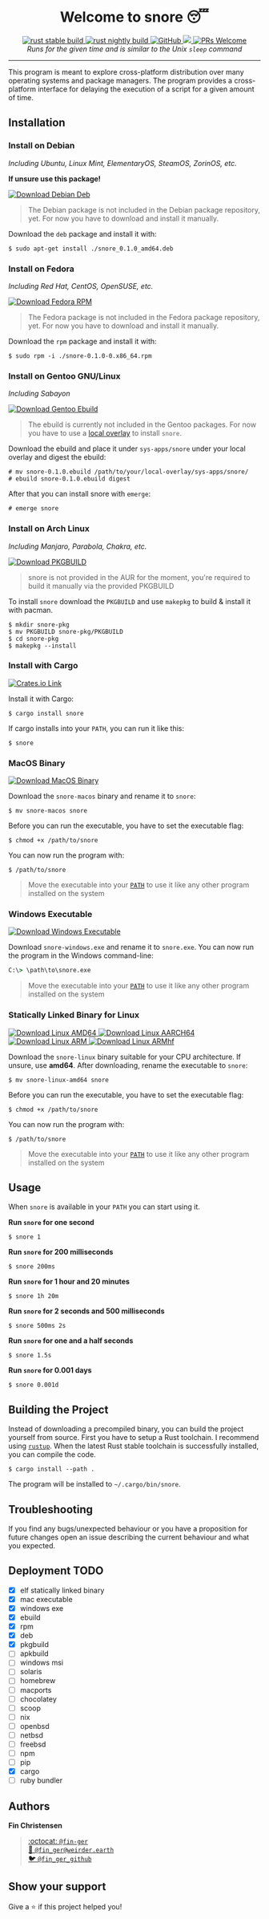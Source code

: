 <h1 align="center">Welcome to snore 😴</h1>
<p align="center">
  <a href="https://github.com/fin-ger/snore/actions?query=workflow%3A%22rust+stable+build%22">
    <img src="https://github.com/fin-ger/snore/workflows/rust stable build/badge.svg" alt="rust stable build">
  </a>
  <a href="https://github.com/fin-ger/snore/actions?query=workflow%3A%22rust+nightly+build%22">
    <img src="https://github.com/fin-ger/snore/workflows/rust nightly build/badge.svg" alt="rust nightly build">
  </a>
  <a href="https://github.com/fin-ger/snore/blob/master/LICENSE">
    <img alt="GitHub" src="https://img.shields.io/github/license/fin-ger/snore">
  </a>
  <a href="http://spacemacs.org">
    <img src="https://cdn.rawgit.com/syl20bnr/spacemacs/442d025779da2f62fc86c2082703697714db6514/assets/spacemacs-badge.svg" />
  </a>
  <a href="http://makeapullrequest.com">
    <img alt="PRs Welcome" src="https://img.shields.io/badge/PRs-welcome-brightgreen.svg">
  </a>
  <br>
  <i>Runs for the given time and is similar to the Unix <code>sleep</code> command</i>
</p>

---

This program is meant to explore cross-platform distribution over many operating systems and package managers. The program provides a cross-platform interface for delaying the execution of a script for a given amount of time.

## Installation

### Install on Debian

*Including Ubuntu, Linux Mint, ElementaryOS, SteamOS, ZorinOS, etc.*

**If unsure use this package!**

<a href="https://github.com/fin-ger/snore/releases/latest/download/snore_0.1.0_amd64.deb">
  <img src="https://img.shields.io/badge/download-debian%20deb-%23e61e52?style=for-the-badge&logo=debian" alt="Download Debian Deb">
</a>

> The Debian package is not included in the Debian package repository, yet. For now you have to download and install it manually.

Download the `deb` package and install it with:

```shell
$ sudo apt-get install ./snore_0.1.0_amd64.deb
```

### Install on Fedora

*Including Red Hat, CentOS, OpenSUSE, etc.*

<a href="https://github.com/fin-ger/snore/releases/latest/download/snore-0.1.0-0.x86_64.rpm">
  <img src="https://img.shields.io/badge/download-fedora%20rpm-%23294172?style=for-the-badge&logo=fedora" alt="Download Fedora RPM">
</a>

> The Fedora package is not included in the Fedora package repository, yet. For now you have to download and install it manually.

Download the `rpm` package and install it with:

```shell
$ sudo rpm -i ./snore-0.1.0-0.x86_64.rpm
```

### Install on Gentoo GNU/Linux

*Including Sabayon*

<a href="https://github.com/fin-ger/snore/releases/latest/download/snore-0.1.0.ebuild">
  <img src="https://img.shields.io/badge/download-gentoo%20ebuild-%2354487A?style=for-the-badge&logo=gentoo" alt="Download Gentoo Ebuild">
</a>

> The ebuild is currently not included in the Gentoo packages. For now you have to use a [local overlay](https://wiki.gentoo.org/wiki/Handbook:AMD64/Portage/CustomTree#Defining_a_custom_repository) to install `snore`.

Download the ebuild and place it under `sys-apps/snore` under your local overlay and digest the ebuild:

```shell
# mv snore-0.1.0.ebuild /path/to/your/local-overlay/sys-apps/snore/
# ebuild snore-0.1.0.ebuild digest
```

After that you can install snore with `emerge`:

```shell
# emerge snore
```

### Install on Arch Linux

*Including Manjaro, Parabola, Chakra, etc.*

<a href="https://github.com/fin-ger/snore/releases/latest/download/PKGBUILD">
  <img src="https://img.shields.io/badge/download-arch%20linux-%231793d1?style=for-the-badge&logo=arch-linux" alt="Download PKGBUILD">
</a>

> snore is not provided in the AUR for the moment, you're required to build it manually via the provided PKGBUILD

To install `snore` download the `PKGBUILD` and use `makepkg` to build & install it with pacman.

```shell
$ mkdir snore-pkg
$ mv PKGBUILD snore-pkg/PKGBUILD
$ cd snore-pkg 
$ makepkg --install
```

### Install with Cargo

<a href="https://crates.io/crates/snore">
  <img src="https://img.shields.io/crates/v/snore?style=for-the-badge" alt="Crates.io Link">
</a>

Install it with Cargo:

```shell
$ cargo install snore
```

If cargo installs into your `PATH`, you can run it like this:

```shell
$ snore
```

### MacOS Binary

<a href="https://github.com/fin-ger/snore/releases/latest/download/snore-macos">
  <img src="https://img.shields.io/badge/download-macos-lightgrey?style=for-the-badge&logo=apple" alt="Download MacOS Binary">
</a>

Download the `snore-macos` binary and rename it to `snore`:

```shell
$ mv snore-macos snore
```

Before you can run the executable, you have to set the executable flag:

```shell
$ chmod +x /path/to/snore
```

You can now run the program with:

```shell
$ /path/to/snore
```

> Move the executable into your [`PATH`](https://askubuntu.com/questions/109381/how-to-add-path-of-a-program-to-path-environment-variable) to use it like any other program installed on the system

### Windows Executable

<a href="https://github.com/fin-ger/snore/releases/latest/download/snore-windows">
  <img src="https://img.shields.io/badge/download-windows-blue?style=for-the-badge&logo=windows" alt="Download Windows Executable">
</a>

Download `snore-windows.exe` and rename it to `snore.exe`. You can now run the program in the Windows command-line:

```cmd
C:\> \path\to\snore.exe
```

> Move the executable into your [`PATH`](https://stackoverflow.com/a/41895179/7216382) to use it like any other program installed on the system

### Statically Linked Binary for Linux

<a href="https://github.com/fin-ger/snore/releases/latest/download/snore-linux-amd64">
  <img src="https://img.shields.io/badge/download-linux%20amd64-yellow?style=for-the-badge&logo=linux" alt="Download Linux AMD64">
</a>
<a href="https://github.com/fin-ger/snore/releases/latest/download/snore-linux-aarch64">
  <img src="https://img.shields.io/badge/download-linux%20aarch64-yellow?style=for-the-badge&logo=linux" alt="Download Linux AARCH64">
</a>
<a href="https://github.com/fin-ger/snore/releases/latest/download/snore-linux-arm">
  <img src="https://img.shields.io/badge/download-linux%20arm-yellow?style=for-the-badge&logo=linux" alt="Download Linux ARM">
</a>
<a href="https://github.com/fin-ger/snore/releases/latest/download/snore-linux-armhf">
  <img src="https://img.shields.io/badge/download-linux%20armhf-yellow?style=for-the-badge&logo=linux" alt="Download Linux ARMhf">
</a>

Download the `snore-linux` binary suitable for your CPU architecture. If unsure, use **amd64**. After downloading, rename the executable to `snore`:

```shell
$ mv snore-linux-amd64 snore
```

Before you can run the executable, you have to set the executable flag:

```shell
$ chmod +x /path/to/snore
```

You can now run the program with:

```shell
$ /path/to/snore
```

> Move the executable into your [`PATH`](https://askubuntu.com/questions/109381/how-to-add-path-of-a-program-to-path-environment-variable) to use it like any other program installed on the system

## Usage

When `snore` is available in your `PATH` you can start using it.

**Run `snore` for one second**

```shell
$ snore 1
```

**Run `snore` for 200 milliseconds**

```shell
$ snore 200ms
```

**Run `snore` for 1 hour and 20 minutes**

```shell
$ snore 1h 20m
```

**Run `snore` for 2 seconds and 500 milliseconds**

```shell
$ snore 500ms 2s
```

**Run `snore` for one and a half seconds**

```shell
$ snore 1.5s
```

**Run `snore` for 0.001 days**

```shell
$ snore 0.001d
```

## Building the Project

Instead of downloading a precompiled binary, you can build the project yourself from source. First you have to setup a Rust toolchain. I recommend using [`rustup`](https://rustup.rs/). When the latest Rust stable toolchain is successfully installed, you can compile the code.

```
$ cargo install --path .
```

The program will be installed to `~/.cargo/bin/snore`.
 
## Troubleshooting

If you find any bugs/unexpected behaviour or you have a proposition for future changes open an issue describing the current behaviour and what you expected.

## Deployment TODO

- [x] elf statically linked binary
- [x] mac executable
- [x] windows exe
- [x] ebuild
- [x] rpm
- [x] deb
- [x] pkgbuild
- [ ] apkbuild
- [ ] windows msi
- [ ] solaris
- [ ] homebrew
- [ ] macports
- [ ] chocolatey
- [ ] scoop
- [ ] nix
- [ ] openbsd
- [ ] netbsd
- [ ] freebsd
- [ ] npm
- [ ] pip
- [x] cargo
- [ ] ruby bundler

## Authors

**Fin Christensen**

> [:octocat: `@fin-ger`](https://github.com/fin-ger)  
> [:elephant: `@fin_ger@weirder.earth`](https://weirder.earth/@fin_ger)  
> [:bird: `@fin_ger_github`](https://twitter.com/fin_ger_github)  

## Show your support

Give a :star: if this project helped you!
